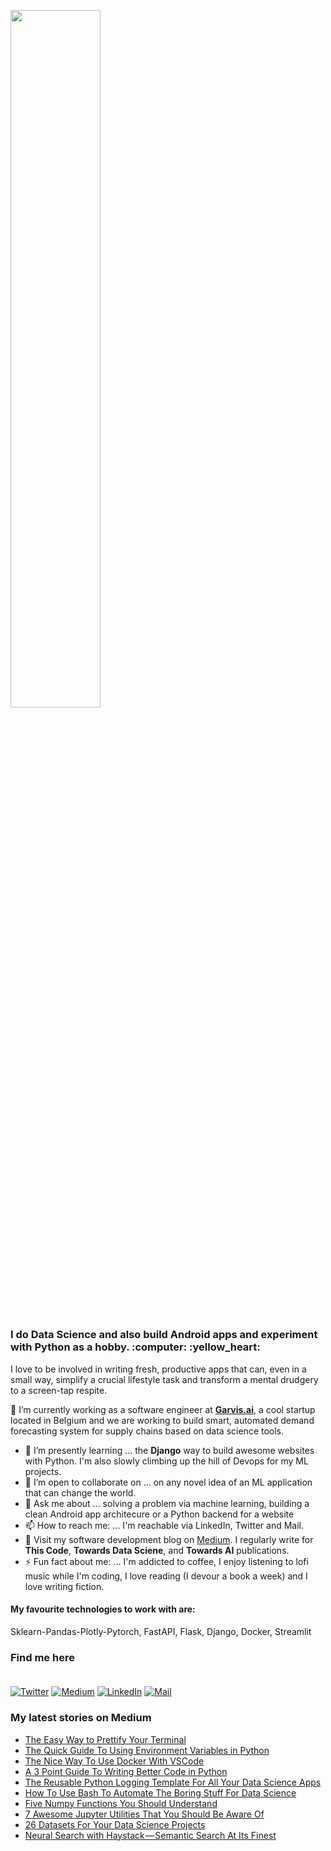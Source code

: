 <p  align="left" > <img width=53.5%  src="https://user-images.githubusercontent.com/34805906/94922526-0481e200-04d8-11eb-9300-e42c9bfea9f8.png"></p> 

<h3>I do Data Science and also build Android apps and experiment with Python as a hobby. :computer:  :yellow_heart: </h3>

I love to be involved in writing fresh, productive apps that can, even in a small way, simplify a crucial lifestyle task and transform a mental drudgery to a screen-tap respite.  

🔭 I’m currently working as a software engineer at [**Garvis.ai**](https://www.garvis.ai/), a cool startup located in Belgium and we are working to build smart, automated demand forecasting system for supply chains based on data science tools.

- 🌱 I’m presently learning ... the **Django** way to build awesome websites with Python. I'm also slowly climbing up the hill of Devops for my ML projects. 
- 👯 I’m open to collaborate on ... on any novel idea of an ML application that can change the world.
- 💬 Ask me about ... solving a problem via machine learning, building a clean Android app architecure or a Python backend for a website 
- 📫 How to reach me: ... I'm reachable via LinkedIn, Twitter and Mail.
- :book: Visit my software development blog on [Medium](https://medium.com/@ipom). I regularly write for **This Code**, **Towards Data Sciene**, and **Towards AI** publications. 
- ⚡ Fun fact about me: ... I'm addicted to coffee, I enjoy listening to lofi music while I'm coding, I love reading (I devour a book a week) and I love writing fiction. 

#### My favourite technologies to work with are:
Sklearn-Pandas-Plotly-Pytorch, FastAPI, Flask, Django, Docker, Streamlit

### Find me here <br><br>
<a href="https://twitter.com/intent/follow?screen_name=csandyash&tw_p=followbutton" target="_blank"><img alt="Twitter" src="https://img.shields.io/badge/twitter-%231DA1F2.svg?&style=for-the-badge&logo=twitter&logoColor=white" /></a>
<a href="https://medium.com/@ipom" target="_blank"><img alt="Medium" src="https://img.shields.io/badge/medium-%2312100E.svg?&style=for-the-badge&logo=medium&logoColor=white" /></a>
<a href="https://www.linkedin.com/in/yashprakash13" target="_blank"><img alt="LinkedIn" src="https://img.shields.io/badge/linkedin-%230077B5.svg?&style=for-the-badge&logo=linkedin&logoColor=white" /></a>
<a href="mailto:yash@yashprakash.com" target="_blank"><img alt="Mail" src="https://img.shields.io/badge/Gmail-D14836?style=for-the-badge&logo=gmail&logoColor=white"/></a>


### My latest stories on Medium
 - [The Easy Way to Prettify Your Terminal](https://towardsdatascience.com/the-easy-way-to-prettify-your-terminal-24da896b031a?source=rss-9ba949960063------2)
 - [The Quick Guide To Using Environment Variables in Python](https://towardsdatascience.com/the-quick-guide-to-using-environment-variables-in-python-d4ec9291619e?source=rss-9ba949960063------2)
 - [The Nice Way To Use Docker With VSCode](https://towardsdatascience.com/the-nice-way-to-use-docker-with-vscode-f475c49aab1b?source=rss-9ba949960063------2)
 - [A 3 Point Guide To Writing Better Code in Python](https://medium.com/this-code/a-3-point-guide-to-writing-better-code-in-python-762e0c46f178?source=rss-9ba949960063------2)
 - [The Reusable Python Logging Template For All Your Data Science Apps](https://towardsdatascience.com/the-reusable-python-logging-template-for-all-your-data-science-apps-551697c8540?source=rss-9ba949960063------2)
 - [How To Use Bash To Automate The Boring Stuff For Data Science](https://towardsdatascience.com/how-to-use-bash-to-automate-the-boring-stuff-for-data-science-d447cd23fffe?source=rss-9ba949960063------2)
 - [Five Numpy Functions You Should Understand](https://towardsdatascience.com/five-numpy-functions-you-should-understand-e0e35704e7d2?source=rss-9ba949960063------2)
 - [7 Awesome Jupyter Utilities That You Should Be Aware Of](https://pub.towardsai.net/7-awesome-jupyter-utilities-that-you-should-be-aware-of-f3afdb75c2b?source=rss-9ba949960063------2)
 - [26 Datasets For Your Data Science Projects](https://towardsdatascience.com/26-datasets-for-your-data-science-projects-658601590a4c?source=rss-9ba949960063------2)
 - [Neural Search with Haystack — Semantic Search At Its Finest](https://towardsdatascience.com/neural-search-with-haystack-semantic-search-at-its-finest-5f39d07b992?source=rss-9ba949960063------2)